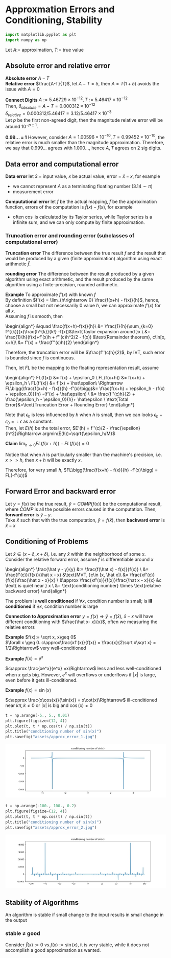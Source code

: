 # Approxmation Errors and Conditioning, Stability


```python
import matplotlib.pyplot as plt
import numpy as np
```

Let $A:=$ approximation, $T:=$ true value

## Absolute error and relative error

__Absolute error__ $A-T$  
__Relative error__ $\frac{A-T}{T}$, let $A-T = \delta$, then $A = T(1+\delta)$ avoids the issue with $A = 0$

__Connect Digits__ $A:= 5.46729 \times 10^{-12}, T:= 5.46417\times 10^{-12}$  
Then, $\delta_{absolute}= A-T = 0.000312 \times 10^{-12}$  
$\delta_{relative} = 0.000312 / 5.46417 = 3.12/5.46417 \times 10^{-3}$  
Let $p$ be the first non-agreed digit, then the magnitude relative error will be around $10^{-p\pm 1}$.

__0.99... = 1__ However, consider $A= 1.00596\times 10^{-10}, T = 0.99452 \times 10^{-10}$, the relative error is much smaller than the magnitude approximation. 
Therefore, we say that $0.999...$ agrees with $1.000...$, hence $A,T$ agrees on 2 sig digits. 

## Data error and computational error

__Data error__ let $\hat x:=$ input value, $x$ be actual value, error = $\hat x - x$, for example
 - we cannot represent $A$ as a terminating floating number $(3.14\sim \pi)$
 - measurement error 
 
__Computational error__ let $f$ be the actual mapping, $\hat f$ be the approximation function, errors of the computation is $\hat f(x) - f(x)$, for example
 - often $\cos$ is calculated by its Taylor series, while Taylor series is a infinite sum, and we can only compute by finite approximation. 

### Truncation error and rounding error (subclasses of computational error)
__Truncation error__ The difference between the true result $f$ and the result that would be produced by a given (finite approximation) algorithm using exact arithmetic $\hat f$. 

__rounding error__ The difference between the result produced by a given algorithm using exact arithmetic, and the result produced by the same algorithm using a finite-precision, rounded arithmetic. 

__Example__ To approximate $f'(x)$ with known $f$  
By definition $f'(x) = \lim_{h\rightarrow 0} \frac{f(x+h) - f(x)}{h}$, hence, choose a small but not necessarily 0 value $h$, we can approximate $f'(x)$ for all $x$.   
Assuming $f$ is smooth, then 

\begin{align*}
&\quad \frac{f(x+h)-f(x)}{h}\\
&= \frac{1}{h}(\sum_{k=0} f^{(k)}(x)\frac{h^{k}}{k!} -f(x))&\text{Taylor expansion around }x \\ 
&= \frac{1}{h}(f(x)+f'(x)h + f''(c)h^2/2 - f(x)) &\text{Remainder theorem}, c\in[x, x+h]\\
&= f'(x) + \frac{f''(c)h}{2}
\end{align*}

Therefore, the truncation error will be $\frac{f''(c)h}{2}$, by IVT, such error is bounded since $f$ is continuous.

Then, let $FL$ be the mapping to the floating representation result, assume 

\begin{align*}
FL(f(x)) &= f(x) + \epsilon_0 \\
FL(f(x+h)) &= f(x+h) + \epsilon_h \\
FL(f'(x)) &= f'(x) + \hat\epsilon\\
\Rightarrow FL\bigg(\frac{f(x+h) - f(x)}{h} -f'(x)\bigg)&= \frac{f(x+h) + \epsilon_h - (f(x) + \epsilon_0)}{h} -(f'(x) + \hat\epsilon) \\
&= \frac{f''(c)h}{2} + \frac{\epsilon_h - \epsilon_0}{h}+ \hat\epsilon \\
\text{Total Error}&=\text{Truncation Error + Rounding Error}
\end{align*}


Note that $\epsilon_h$ is less influenced by $h$ when $h$ is small, then we can looks $\epsilon_h -\epsilon_0 =:\epsilon$ as a constant.  
Then, let $E(h)$ be the total error, $E'(h) = f''(c)/2 - \frac{\epsilon}{h^2}\Rightarrow argmin(E(h))=\sqrt{\epsilon_h/M}$

__Claim__ $\lim_{h\rightarrow 0} FL(f(x+h)) - FL(f(x)) = 0$

Notice that when $h$ is particularly smaller than the machine's precision, i.e. $x>>h$, then $x + h$ will be exactly $x$. 

Therefore, for very small $h$, $FL\bigg(\frac{f(x+h) - f(x)}{h} -f'(x)\bigg) = FL(-f'(x))$

## Forward Error and backward error

Let $y = f(x)$ be the true result, $\hat y = COMP(f(x))$ be the computational result, where $COMP$ is all the possible errors caused in the computation. Then, __forward error__ is $\hat y - y$.  
Take $\hat x$ such that with the true computation, $\hat y = f(\hat x)$, then __backward error__ is $\hat x - x$


## Conditioning of Problems

Let $\hat x \in (x-\delta, x+\delta)$, i.e. any $\hat x$ within the neighborhood of some $x$.  
Consider the relative forward error, assume $f$ is differentiable around $x$

\begin{align*}
\frac{\hat y - y}{y} &:= \frac{f(\hat x) - f(x)}{f(x)} \\
&= \frac{f'(c)}{f(x)}(\hat x - x) &\text{MVT, }c\in [x, \hat x]\\
&= \frac{xf'(c)}{f(x)}\frac{\hat x - x}{x} \\
&\approx \frac{xf'(x)}{f(x)}\frac{\hat x - x}{x} &c \text{ is quiet near } x \\
&= \text{conditioning number} \times \text{relative backward error}
\end{align*}


The problem is __well conditioned__ if $\forall x$, condition number is small; is __ill conditioned__ if $\exists x$, condition number is large

__Connection to Approximation error__ $y = f(x) \Rightarrow \hat y = f(\hat x)$, $\hat x - x$ will have different conditioning with $\frac{\hat x- x}{x}$, often we measuring the relative errors

__Example__ $f(x):= \sqrt x, x\geq 0$  
$\forall x \geq 0. c\approx\frac{xf'(x)}{f(x)} = \frac{x}{2\sqrt x\sqrt x} = 1/2\Rightarrow$ very well-conditioned

__Example__ $f(x)=e^x$  

$c\approx \frac{xe^x}{e^x} =x\Rightarrow$ less and less well-conditioned when $x$ gets big. However, $e^x$ will overflows or underflows if $|x|$ is large, even before it gets ill-conditioned. 

__Example__ $f(x)=\sin(x)$  

$c\approx \frac{x\cos(x)}{\sin(x)} = x\cot(x)\Rightarrow$ ill-conditioned near $k\pi, k\neq 0$ or $|x|$ is big and $\cos(x)\neq 0$


```python
t = np.arange(-5., 5., 0.01)
plt.figure(figsize=(12, 4))
plt.plot(t, t * np.cos(t) / np.sin(t))
plt.title("conditioning number of sin(x)")
plt.savefig("assets/approx_error_1.jpg")
```

![png](assets/approx_error_1.jpg)

```python
t = np.arange(-100., 100., 0.2)
plt.figure(figsize=(12, 4))
plt.plot(t, t * np.cos(t) / np.sin(t))
plt.title("conditioning number of sin(x)")
plt.savefig("assets/approx_error_2.jpg")
```

![png](assets/approx_error_2.jpg)


## Stability of Algorithms
An algorithm is stable if small change to the input results in small change in the output

### stable ≠ good
Consider $\hat f(x) := 0\: vs. f(x):= \sin(x)$, it is very stable, while it does not accomplish a good approximation as wanted. 
